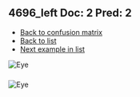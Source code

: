 ## 4696_left Doc: 2 Pred: 2
- [Back to confusion matrix](https://github.com/juliandewit/kaggle_retinopathy/blob/master/matrix.md)
- [Back to list](https://github.com/juliandewit/kaggle_retinopathy/blob/master/lists/22/list.md)
- [Next example in list](https://github.com/juliandewit/kaggle_retinopathy/blob/master/lists/22/46/4697_left.md)

![Eye](https://retinopaty.blob.core.windows.net/size1024/4696_left_2.jpeg)

### 

![Eye]()
